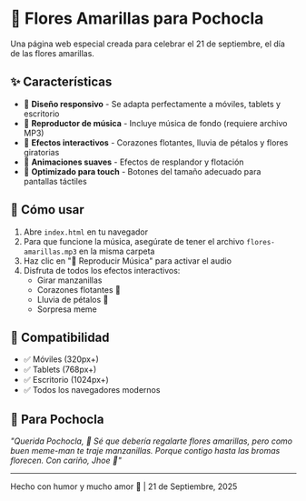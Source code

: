 # 🌼 Flores Amarillas para Pochocla

Una página web especial creada para celebrar el 21 de septiembre, el día de las flores amarillas.

## ✨ Características

- 🌼 **Diseño responsivo** - Se adapta perfectamente a móviles, tablets y escritorio
- 🎵 **Reproductor de música** - Incluye música de fondo (requiere archivo MP3)
- 💛 **Efectos interactivos** - Corazones flotantes, lluvia de pétalos y flores giratorias
- 🌸 **Animaciones suaves** - Efectos de resplandor y flotación
- 📱 **Optimizado para touch** - Botones del tamaño adecuado para pantallas táctiles

## 🚀 Cómo usar

1. Abre `index.html` en tu navegador
2. Para que funcione la música, asegúrate de tener el archivo `flores-amarillas.mp3` en la misma carpeta
3. Haz clic en "🎵 Reproducir Música" para activar el audio
4. Disfruta de todos los efectos interactivos:
   - Girar manzanillas
   - Corazones flotantes 💛
   - Lluvia de pétalos 🌼
   - Sorpresa meme

## 📱 Compatibilidad

- ✅ Móviles (320px+)
- ✅ Tablets (768px+)
- ✅ Escritorio (1024px+)
- ✅ Todos los navegadores modernos

## 💝 Para Pochocla

*"Querida Pochocla, 🌼 Sé que debería regalarte flores amarillas, pero como buen meme-man te traje manzanillas. Porque contigo hasta las bromas florecen. Con cariño, Jhoe 💛"*

---

Hecho con humor y mucho amor 💛 | 21 de Septiembre, 2025